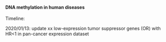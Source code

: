 #### DNA methylation in human diseases


Timeline: 

2020/01/13: update xx low-expression tumor suppressor genes (OR) with HR<1 in pan-cancer expression dataset
